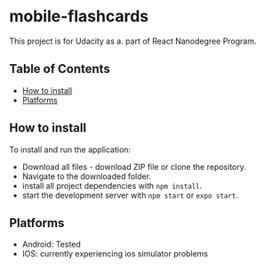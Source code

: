 # mobile-flashcards
This project is for Udacity as a. part of React Nanodegree Program.

## Table of Contents
* [How to install](#how-to-install)
* [Platforms](#Platforms)

## How to install

To install and run the application:

* Download all files - download ZIP file or clone the repository.
* Navigate to the downloaded folder.
* install all project dependencies with `npm install`.
* start the development server with `npm start` or `expo start`.

## Platforms

* Android: Tested
* IOS: currently experiencing ios simulator problems
